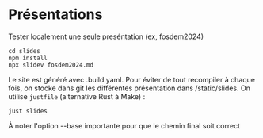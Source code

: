 # Présentations

Tester localement une seule preséntation (ex, fosdem2024)

    cd slides
    npm install
    npx slidev fosdem2024.md

Le site est généré avec .build.yaml. Pour éviter de tout recompiler à chaque fois, on stocke dans git les différentes présentation dans /static/slides. 
On utilise `justfile` (alternative Rust à Make) :

    just slides

À noter l'option --base importante pour que le chemin final soit correct 
